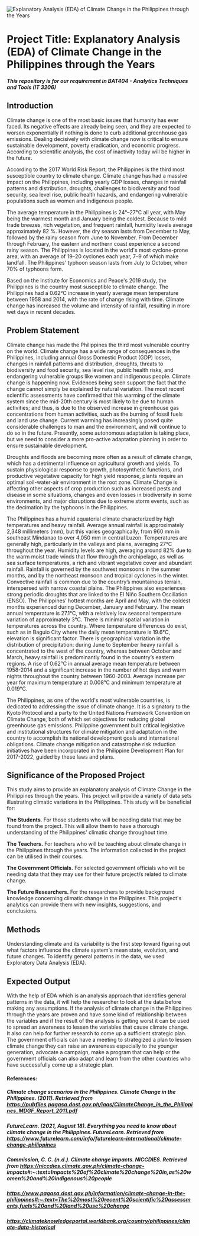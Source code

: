 ![Explanatory Analysis (EDA) of Climate Change in the Philippines through the Years](https://user-images.githubusercontent.com/102513636/161005611-bc626bdc-91ef-495a-bcfb-ce8b2f1f9237.png)

# Project Title: Explanatory Analysis (EDA) of Climate Change in the Philippines through the Years
***This repository is for our requirement in BAT404 - Analytics Techniques and Tools (IT 3206)***

## Introduction
Climate change is one of the most basic issues that humanity has ever faced. Its negative effects are already being seen, and they are expected to worsen exponentially if nothing is done to curb additional greenhouse gas emissions. Dealing decisively with climate change now is critical to ensure sustainable development, poverty eradication, and economic progress. According to scientific analysis, the cost of inactivity today will be higher in the future.

According to the 2017 World Risk Report, the Philippines is the third most susceptible country to climate change. Climate change has had a massive impact on the Philippines, including yearly GDP losses, changes in rainfall patterns and distribution, droughts, challenges to biodiversity and food security, sea level rise, public health hazards, and endangering vulnerable populations such as women and indigenous people.

The average temperature in the Philippines is 24°–27°C all year, with May being the warmest month and January being the coldest. Because to mild trade breezes, rich vegetation, and frequent rainfall, humidity levels average approximately 82 %. However, the dry season lasts from December to May, followed by the rainy season from June to November. From December through February, the eastern and northern coast experience a second rainy season. The Philippines is located in the world's most cyclone-prone area, with an average of 19–20 cyclones each year, 7–9 of which make landfall. The Philippines' typhoon season lasts from July to October, when 70% of typhoons form.

Based on the Institute for Economics and Peace's 2019 study, the Philippines is the country most susceptible to climate change. The Philippines had a 0.62°C increase in yearly average mean temperature between 1958 and 2014, with the rate of change rising with time. Climate change has increased the volume and intensity of rainfall, resulting in more wet days in recent decades.


## Problem Statement
Climate change has made the Philippines the third most vulnerable country on the world. Climate change has a wide range of consequences in the Philippines, including annual Gross Domestic Product (GDP) losses, changes in rainfall patterns and distribution, droughts, threats to biodiversity and food security, sea level rise, public health risks, and endangering vulnerable groups like women and indigenous people. Climate change is happening now. Evidences being seen support the fact that the change cannot simply be explained by natural variation. The most recent scientific assessments have confirmed that this warming of the climate system since the mid-20th century is most likely to be due to human activities; and thus, is due to the observed increase in greenhouse gas concentrations from human activities, such as the burning of fossil fuels and land use change. Current warming has increasingly posed quite considerable challenges to man and the environment, and will continue to do so in the future. Presently, some autonomous adaptation is taking place, but we need to consider a more pro-active adaptation planning in order to ensure sustainable development.

Droughts and floods are becoming more often as a result of climate change, which has a detrimental influence on agricultural growth and yields. To sustain physiological response to growth, photosynthetic functions, and productive vegetative capacity for high yield response, plants require an optimal soil-water-air environment in the root zone. Climate Change is affecting other aspects of crop production such as increased pests and disease in some situations, changes and even losses in biodiversity in some environments, and major disruptions due to extreme storm events, such as the decimation by the typhoons in the Philippines.

The Philippines has a humid equatorial climate characterized by high temperatures and heavy rainfall. Average annual rainfall is approximately 2,348 millimeters (mm), but this varies geographically, from 960 mm in southeast Mindanao to over 4,050 mm in central Luzon. Temperatures are generally high, particularly in the valleys and plains, averaging 27°C throughout the year. Humidity levels are high, averaging around 82% due to the warm moist trade winds that flow through the archipelago, as well as sea surface temperatures, a rich and vibrant vegetative cover and abundant rainfall. Rainfall is governed by the southwest monsoons in the summer months, and by the northeast monsoon and tropical cyclones in the winter. Convective rainfall is common due to the country’s mountainous terrain, interspersed with narrow coastal plains. The Philippines also experiences strong periodic droughts that are linked to the El Niño Southern Oscillation (ENSO). The Philippines’ hottest months are April and May, with the coldest months experienced during December, January and February. The mean annual temperature is 27.1°C, with a relatively low seasonal temperature variation of approximately 3°C. There is minimal spatial variation in temperatures across the country. Where temperature differences do exist, such as in Baguio City where the daily mean temperature is 19.6°C, elevation is significant factor. There is geographical variation in the distribution of precipitation: during June to September heavy rainfall is concentrated to the west of the country, whereas between October and March, heavy rainfall is predominantly found in the country’s eastern regions. A rise of 0.62°C in annual average mean temperature between 1958-2014 and a significant increase in the number of hot days and warm nights throughout the country between 1960-2003. Average increase per year for maximum temperature at 0.008°C and minimum temperature at 0.019°C.

The Philippines, as one of the world's most vulnerable countries, is dedicated to addressing the issue of climate change. It is a signatory to the Kyoto Protocol and a party to the United Nations Framework Convention on Climate Change, both of which set objectives for reducing global greenhouse gas emissions. Philippine government built critical legislative and institutional structures for climate mitigation and adaptation in the country to accomplish its national development goals and international obligations. Climate change mitigation and catastrophe risk reduction initiatives have been incorporated in the Philippine Development Plan for 2017-2022, guided by these laws and plans.


## Significance of the Proposed Project
This study aims to provide an explanatory analysis of Climate Change in the Philippines through the years. This project will provide a variety of data sets illustrating climatic variations in the Philippines. This study will be beneficial for:

**The Students**. For those students who will be needing data that may be found from the project. This will allow them to have a thorough understanding of the Philippines' climatic change throughout time.

**The Teachers.** For teachers who will be teaching about climate change in the Philippines through the years. The information collected in the project can be utilised in their courses.

**The Government Officials.** For selected government officials who will be needing data that they may use for their future project/s related to climate change. 

**The Future Researchers.** For the researchers to provide background knowledge concerning climatic change in the Philippines. This project's analytics can provide them with new insights, suggestions, and conclusions.

 

## Methods
Understanding climate and its variability is the first step toward figuring out what factors influence the climate system's mean state, evolution, and future changes. To identify general patterns in the data, we used Exploratory Data Analysis (EDA).

  
## Expected Output
With the help of EDA which is an analysis approach that identifies general patterns in the data, it will help the researcher to look at the data before making any assumptions. If the analysis of climate change in the Philippines through the years are proven and have some kind of relationship between the variables and if the result of the analysis is getting worst it can be used to spread an awareness to lessen the variables that cause climate change. It also can help for further research to come up a sufficient strategic plan. The government officials can have a meeting to strategized a plan to lessen climate change they can raise an awareness especially to the younger generation, advocate a campaign, make a program that can help or the government officials can also adapt and learn from the other countries who have successfully come up a strategic plan.



#### References:

##### Climate change scenarios in the Philippines. Climate Change in the Philippines. (2011). Retrieved from  https://pubfiles.pagasa.dost.gov.ph/iaas/ClimateChange_in_the_Philippines_MDGF_Report_2011.pdf 

##### FutureLearn. (2021, August 18). Everything you need to know about climate change in the Philippines. FutureLearn. Retrieved from  https://www.futurelearn.com/info/futurelearn-international/climate-change-philippines 

##### Commission, C. C. (n.d.). Climate change impacts. NICCDIES. Retrieved from https://niccdies.climate.gov.ph/climate-change-   impacts#:~:text=Impacts%20of%20climate%20change%20in,as%20women%20and%20indigenous%20people

##### https://www.pagasa.dost.gov.ph/information/climate-change-in-the-philippines#:~:text=The%20most%20recent%20scientific%20assessments,fuels%20and%20land%20use%20change

##### https://climateknowledgeportal.worldbank.org/country/philippines/climate-data-historical

